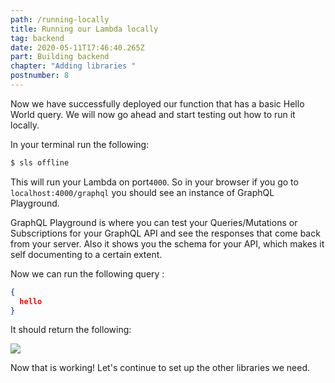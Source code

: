 ```yaml
---
path: /running-locally
title: Running our Lambda locally
tag: backend
date: 2020-05-11T17:46:40.265Z
part: Building backend
chapter: "Adding libraries "
postnumber: 8
---
```


Now we have successfully deployed our function that has a basic Hello World query. We will now go ahead and start testing out how to run it locally.

In your terminal run the following:

```bash
$ sls offline
```

This will run your Lambda on port`4000`. So in your browser if you go to `localhost:4000/graphql` you should see an instance of GraphQL Playground.

GraphQL Playground is where you can test your Queries/Mutations or Subscriptions for your GraphQL API and see the responses that come back from your server. Also it shows you the schema for your API, which makes it self documenting to a certain extent.

Now we can run the following query :

```json
{
  hello
}
```

It should return the following:

![](/uploads/hello-world-.png)

Now that is working! Let's continue to set up the other libraries we need.
